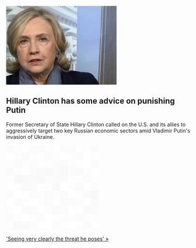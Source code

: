 
![Hillary Clinton has some advice on punishing Putin](./20220404055858.png)
## Hillary Clinton has some advice on punishing Putin

Former Secretary of State Hillary Clinton called on the U.S. and its allies to aggressively target two key Russian economic sectors amid Vladimir Putin's invasion of Ukraine.

![pic](../square_bg.png)

['Seeing very clearly the threat he poses' »](https://www.yahoo.com/news/hillary-clinton-russia-sanctions-putin-165148165.html)
